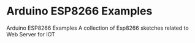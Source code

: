 # Arduino ESP8266 Examples
Arduino ESP8266 Examples
A collection of Esp8266 sketches related to Web Server for IOT 
